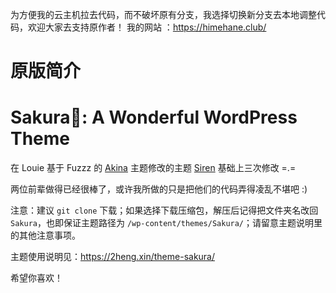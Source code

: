 为方便我的云主机拉去代码，而不破坏原有分支，我选择切换新分支去本地调整代码，欢迎大家去支持原作者！
我的网站 ：<https://himehane.club/>


# 原版简介
Sakura🌸: A Wonderful WordPress Theme
===


在 Louie 基于 Fuzzz 的 [Akina](http://www.akina.pw/themeakina) 主题修改的主题 [Siren](https://github.com/louie-senpai/Siren) 基础上三次修改 =.=

两位前辈做得已经很棒了，或许我所做的只是把他们的代码弄得凌乱不堪吧 :)

注意：建议 `git clone` 下载；如果选择下载压缩包，解压后记得把文件夹名改回 `Sakura`，也即保证主题路径为 `/wp-content/themes/Sakura/`；请留意主题说明里的其他注意事项。

主题使用说明见：<https://2heng.xin/theme-sakura/>

希望你喜欢！
